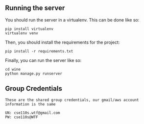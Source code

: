 Running the server
------------------

  You should run the server in a virtualenv. This can be done like so:
  
    pip install virtualenv
    virtualenv venv

  Then, you should install the requirements for the project:
  
    pip install -r requirements.txt

  Finally, you can run the server like so:
  
    cd wine
    python manage.py runserver
	
Group Credentials
------------------

	These are the shared group credentials, our gmail/aws account information is the same
	
	UN: cse110s.wtf@gmail.com
	PW: cse110s@WTF
